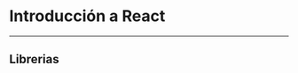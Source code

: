 # Introducción a React
------------------------------------------

## Librerias
<script crossorigin src="https://unpkg.com/react@16.14.0/umd/react.production.min.js"></script>
<script crossorigin src="https://unpkg.com/react-dom@16.14.0/umd/react-dom.production.min.js"></script>
<script crossorigin src="https://unpkg.com/babel-standalone@6.26.0/babel.min.js"></script>